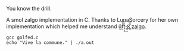 You know the drill.

A smol zalgo implementation in C.
Thanks to LunaSorcery for her own implementation which helped me understand u͙͑̈͏͙f̺̆ͫẗ̜͕́̓͜-̳8̳ͫ̎͆ [zalgo](https://github.com/lunasorcery/zalgo).

```
gcc golfed.c
echo "Vive la commune." | ./a.out
```


